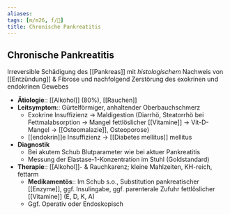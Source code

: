 ```yaml
---
aliases: 
tags: [m/m26, f/💩]
title: Chronische Pankreatitis
---
```

## Chronische Pankreatitis

Irreversible Schädigung des [[Pankreas]] mit *histologischem* Nachweis von [[Entzündung]] & Fibrose und nachfolgend Zerstörung des exokrinen und endokrinen Gewebes

- **Ätiologie**:: [[Alkohol]] (80%), [[Rauchen]]
- **Leitsymptom**:: Gürtelförmiger, anhaltender Oberbauchschmerz
    - Exokrine Insuffizienz → Maldigestion (Diarrhö, Steatorrhö bei Fettmalabsorption → Mangel fettlöslicher [[Vitamine]] → Vit-D-Mangel → [[Osteomalazie]], Osteoporose)
    - [[endokrin]]e Insuffizienz → [[Diabetes mellitus]] mellitus
- **Diagnostik**
    - Bei akutem Schub Blutparameter wie bei aktuer Pankreatitis
    - Messung der Elastase-1-Konzentration im Stuhl (Goldstandard)
- **Therapie**:: [[Alkohol]]- & Rauchkarenz; kleine Mahlzeiten, KH-reich, fettarm
    - **Medikamentös**:: Im Schub s.o., Substitution pankreatischer [[Enzyme]], ggf. Insulingabe, ggf. parenterale Zufuhr fettlöslicher [[Vitamine]] (E, D, K, A)
    - Ggf. Operativ oder Endoskopisch
